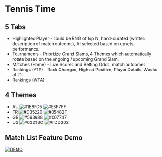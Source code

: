 # Tennis Time
## 5 Tabs
- Highlighted Player - could be RNG of top N, hand-curated (written description of match outcome), AI selected based on upsets, performance.
- Tournaments - Prioritize Grand Slams, 4 Themes which automatically rotate based on the ongoing / upcoming Grand Slam.
- Matches (Home) - Live Scores and Betting Odds, match outcomes.
- Rankings (ATP) - Rank Changes, Highest Position, Player Details, Weeks at #1.
- Rankings (WTA)
## 4 Themes
- AU ![#1E8FD5](http://via.placeholder.com/15/1E8FD5/000000?text=) ![#E8F7FF](http://via.placeholder.com/15/E8F7FF/000000?text=)
- FR ![#D35220](http://via.placeholder.com/15/D35220/000000?text=) ![#05482F](http://via.placeholder.com/15/05482F/000000?text=)
- GB ![#593688](http://via.placeholder.com/15/593688/000000?text=) ![#007747](http://via.placeholder.com/15/007747/000000?text=)
- US ![#03298C](http://via.placeholder.com/15/03298C/000000?text=) ![#FDD302](http://via.placeholder.com/15/FDD302/000000?text=)
## Match List Feature Demo
[![DEMO](https://img.youtube.com/vi/knQ0Do2eAnc/0.jpg)](https://www.youtube.com/shorts/knQ0Do2eAnc)